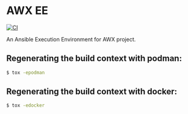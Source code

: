 # AWX EE

[![CI](https://github.com/metabsd/awx-ee/actions/workflows/ci.yml/badge.svg)](https://github.com/metabsd/awx-ee/actions/workflows/ci.yml)

An Ansible Execution Environment for AWX project.

## Regenerating the build context with podman:

```bash
$ tox -epodman
```

## Regenerating the build context with docker:

```bash
$ tox -edocker
```
